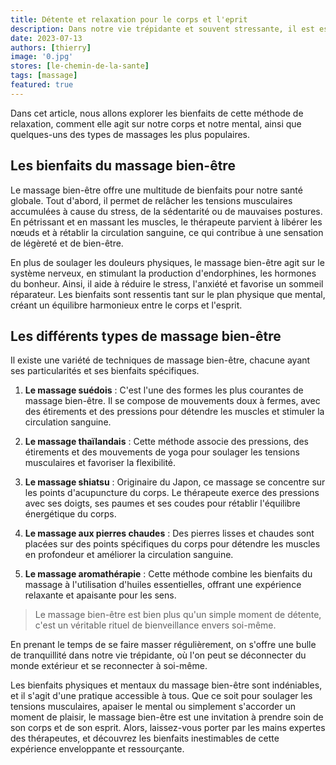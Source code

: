 ```yaml
---
title: Détente et relaxation pour le corps et l'eprit
description: Dans notre vie trépidante et souvent stressante, il est essentiel de prendre du temps pour se détendre et se ressourcer. Le massage bien-être est une pratique ancestrale qui offre une parenthèse de calme et de sérénité pour le corps et l'esprit. 
date: 2023-07-13
authors: [thierry]
image: '0.jpg'
stores: [le-chemin-de-la-sante]
tags: [massage]
featured: true
---
```

Dans cet article, nous allons explorer les bienfaits de cette méthode de relaxation, comment elle agit sur notre corps et notre mental, ainsi que quelques-uns des types de massages les plus populaires.

## Les bienfaits du massage bien-être

Le massage bien-être offre une multitude de bienfaits pour notre santé globale. Tout d'abord, il permet de relâcher les tensions musculaires accumulées à cause du stress, de la sédentarité ou de mauvaises postures. En pétrissant et en massant les muscles, le thérapeute parvient à libérer les nœuds et à rétablir la circulation sanguine, ce qui contribue à une sensation de légèreté et de bien-être.

En plus de soulager les douleurs physiques, le massage bien-être agit sur le système nerveux, en stimulant la production d'endorphines, les hormones du bonheur. Ainsi, il aide à réduire le stress, l'anxiété et favorise un sommeil réparateur. Les bienfaits sont ressentis tant sur le plan physique que mental, créant un équilibre harmonieux entre le corps et l'esprit.

## Les différents types de massage bien-être

Il existe une variété de techniques de massage bien-être, chacune ayant ses particularités et ses bienfaits spécifiques.

1. **Le massage suédois** : C'est l'une des formes les plus courantes de massage bien-être. Il se compose de mouvements doux à fermes, avec des étirements et des pressions pour détendre les muscles et stimuler la circulation sanguine.

2. **Le massage thaïlandais** : Cette méthode associe des pressions, des étirements et des mouvements de yoga pour soulager les tensions musculaires et favoriser la flexibilité.

3. **Le massage shiatsu** : Originaire du Japon, ce massage se concentre sur les points d'acupuncture du corps. Le thérapeute exerce des pressions avec ses doigts, ses paumes et ses coudes pour rétablir l'équilibre énergétique du corps.

4. **Le massage aux pierres chaudes** : Des pierres lisses et chaudes sont placées sur des points spécifiques du corps pour détendre les muscles en profondeur et améliorer la circulation sanguine.

5. **Le massage aromathérapie** : Cette méthode combine les bienfaits du massage à l'utilisation d'huiles essentielles, offrant une expérience relaxante et apaisante pour les sens.



> Le massage bien-être est bien plus qu'un simple moment de détente, c'est un véritable rituel de bienveillance envers soi-même. 

En prenant le temps de se faire masser régulièrement, on s'offre une bulle de tranquillité dans notre vie trépidante, où l'on peut se déconnecter du monde extérieur et se reconnecter à soi-même.

Les bienfaits physiques et mentaux du massage bien-être sont indéniables, et il s'agit d'une pratique accessible à tous. Que ce soit pour soulager les tensions musculaires, apaiser le mental ou simplement s'accorder un moment de plaisir, le massage bien-être est une invitation à prendre soin de son corps et de son esprit. Alors, laissez-vous porter par les mains expertes des thérapeutes, et découvrez les bienfaits inestimables de cette expérience enveloppante et ressourçante.